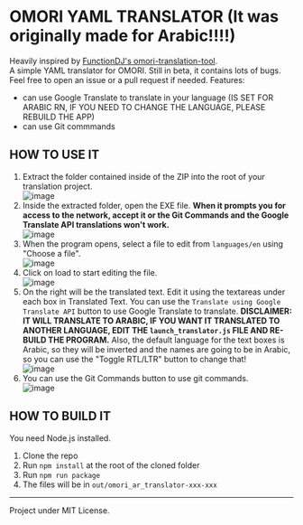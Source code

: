 # OMORI YAML TRANSLATOR (It was originally made for Arabic!!!!)

Heavily inspired by [FunctionDJ's omori-translation-tool](https://github.com/FunctionDJ/omori-translation-tool).<br>
A simple YAML translator for OMORI. Still in beta, it contains lots of bugs. Feel free to open an issue or a pull request if needed.
Features:
- can use Google Translate to translate in your language (IS SET FOR ARABIC RN, IF YOU NEED TO CHANGE THE LANGUAGE, PLEASE REBUILD THE APP)
- can use Git commmands


## HOW TO USE IT

1. Extract the folder contained inside of the ZIP into the root of your translation project.<br>![image](https://user-images.githubusercontent.com/79017433/228302086-6de734a3-f24f-43db-8b04-07e9159ae32d.png)
2. Inside the extracted folder, open the EXE file. **When it prompts you for access to the network, accept it or the Git Commands and the Google Translate API translations won't work.**<br>![image](https://user-images.githubusercontent.com/79017433/228302530-ee0854f5-25f9-41ae-982c-417e8204c96a.png)
3. When the program opens, select a file to edit from `languages/en` using "Choose a file".<br>![image](https://user-images.githubusercontent.com/79017433/228303038-a3e4416b-0a37-4833-bef8-09b5ae145fb2.png)
4. Click on load to start editing the file.<br>![image](https://user-images.githubusercontent.com/79017433/228303174-4cf2f6d0-a098-4d46-ab5f-351ae71a40cc.png)
5. On the right will be the translated text. Edit it using the textareas under each box in Translated Text. You can use the `Translate using Google Translate API` button to use Google Translate to translate. **DISCLAIMER: IT WILL TRANSLATE TO ARABIC, IF YOU WANT IT TRANSLATED TO ANOTHER LANGUAGE, EDIT THE `launch_translator.js` FILE AND RE-BUILD THE PROGRAM.** Also, the default language for the text boxes is Arabic, so they will be inverted and the names are going to be in Arabic, so you can use the "Toggle RTL/LTR" button to change that!<br>![image](https://user-images.githubusercontent.com/79017433/228304295-267fa657-b7cc-4306-b250-3e827542e83b.png)
6. You can use the Git Commands button to use git commands.<br>![image](https://user-images.githubusercontent.com/79017433/228304180-575bf2e5-eaf7-4dea-9a3b-cfa8db2232d2.png)




## HOW TO BUILD IT

You need Node.js installed.

1. Clone the repo
2. Run `npm install` at the root of the cloned folder
3. Run `npm run package`
4. The files will be in `out/omori_ar_translator-xxx-xxx`

---

Project under MIT License.
